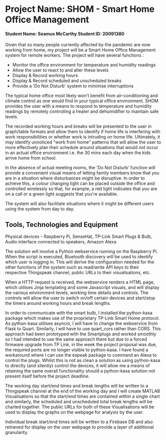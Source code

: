 # Project Name: SHOM - Smart Home Office Management 
#### Student Name: Seamus McCarthy   Student ID: 20091380

Given that so many people currently affected by the pandemic are now working from home, my project 
will be a Smart Home Office Management system for remote workers. The project will have several functions : 

 - Monitor the office environment for temperature and humidity readings
 - Allow the user to react to and alter these levels 
 - Display & Record working hours
 - Display & Record scheduled and unscheduled breaks
 - Provide a 'Do Not Disturb' system to minimise interruptions

The typical home office most likely won't benefit from air-conditioning and climate control as one would find 
in your typical office environment. SHOM provides the user with a means to respond to temperature and humidity 
readings by remotely controlling a heater and dehumidifier to maintain safe levels.

The recorded working hours and breaks will be presented to the user in graph/table formats and allow them to identify if home
life is interfering with work responsibilities or whether work is intruding on home life. Ultimately, it may identify 
unnoticed "work from home" patterns that will allow the user to more effectively plan their schedule around situations 
that would not occur in an actual office environment i.e. the 30 mins each day when the kids arrive home from school.

In the absence of actual meeting rooms, the 'Do Not Disturb' function will provide a convenient visual means of letting
family members know that you are in a situation where disturbances might be disruptive. In order to achieve this, a 
colour changing light can be placed outside the office and controlled wirelessly so that, for example, a red light indicates 
that you are on a call or a green light suggests that you're available. 

The system will also facilitate situations where it might be different users using the system from day to day.

## Tools, Technologies and Equipment

Physical devices - Raspberry Pi, SenseHat, TP-Link Smart Plugs & Bulb, Audio interface connected to speakers, Amazon Alexa

The solution will involve a Python webservice running on the Raspberry Pi. When the script is executed, Bluetooth discovery
will be used to identify which user is logging in. This will derive the configuration needed for the other functions of the 
system such as read/write API keys to their respective Thingspeak channel, public URLs to their visualisations, etc. 

When a HTTP request is received, the webservice renders a HTML page, which utilises Jinja templating and some Javascript visuals, 
and will display the various environment levels, working time details and controls. The controls will allow the user to switch
on/off certain devices and start/stop the timers around working hours and break lengths.

In order to communicate with the smart bulb, I installed the python-kasa package which makes use of the proprietary 
TP-Link Smart Home protocol. As python-kasa utilises asyncio, I will have to change the webservice from Flask to Quart. 
Similarly, I will have to use quart_cors rather than CORS. This approach had been prototyped with the Smartplugs and worked
smoothly so I had intended to use the same approach there but due to a forced firmware upgrade from TP Link, in the week the 
project proposal was due, the required ports are no longer visible to python-kasa. I have found a workaround where I can use 
the espeak package to command an Alexa to control the plugs. Whilst this is not as clean a solution as using python-kasa to 
directly (and silently) control the devices, it will allow me a means of retaining the same overall functionality should a 
python-kasa solution not present itself before the project deadline.

The working day start/end times and break lengths will be written to a Thingspeak channel at the end of the working day and 
I will create MATLAB Visualisations so that the start/end times are contained within a single chart and similarly, the 
scheduled and unscheduled total break lengths will be charted together. The public URLs for both of these Visualisations will 
be used to display the graphs on the webpage for analysis by the user.

Individual break start/end times will be written to a Firebase DB and also retrieved for display on the user webpage to provide 
a layer of additional granularity.
